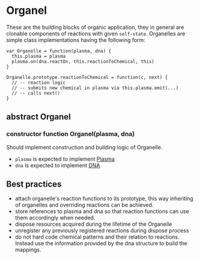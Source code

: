 # Organel

These are the building blocks of organic application, they in general are clonable components of reactions with given `self-state`. Organelles are simple class implementations having the following form:

    var Organelle = function(plasma, dna) {
      this.plasma = plasma
      plasma.on(dna.reactOn, this.reactionToChemical, this)
    }

    Organelle.prototype.reactionToChemical = function(c, next) {
      // -- reaction logic
      // -- submits new chemical in plasma via this.plasma.emit(...)
      // -- calls next()
    }

## abstract Organel

### constructor function Organel(plasma, dna)

Should implement construction and building logic of Organelle.

* `plasma` is expected to implement [Plasma](./Plasma.md)
* `dna` is expected to implement [DNA](./DNA.md)


## Best practices

* attach organelle's reaction functions to its prototype, this way inheriting of organelles and overriding reactions can be achieved.
* store references to plasma and dna so that reaction functions can use them accordingly when needed.
* dispose resources acquired during the lifetime of the Organelle
* unregister any previously registered reactions during dispose process
* do not hard code chemical patterns and their relation to reactions. Instead use the information provided by the dna structure to build the mappings.

